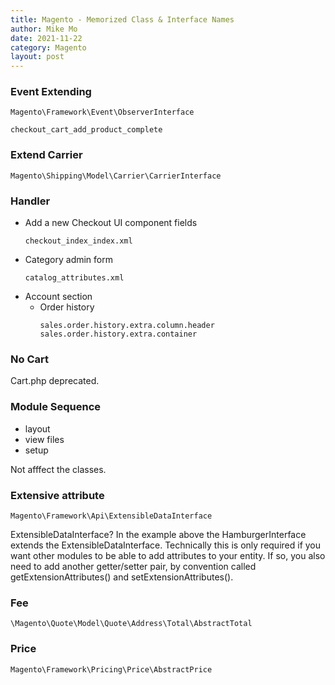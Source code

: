 ```yaml
---
title: Magento - Memorized Class & Interface Names
author: Mike Mo
date: 2021-11-22
category: Magento
layout: post
---
```


### Event Extending
```
Magento\Framework\Event\ObserverInterface
```

```
checkout_cart_add_product_complete
```


### Extend Carrier 
```
Magento\Shipping\Model\Carrier\CarrierInterface
```

### Handler 
- Add a new Checkout UI component fields
    ```
    checkout_index_index.xml
    ```
- Category admin form
  ```
  catalog_attributes.xml
  ```
- Account section
  - Order history
    ```
    sales.order.history.extra.column.header
    sales.order.history.extra.container
    ```

### No Cart
Cart.php deprecated.

### Module Sequence
- layout
- view files
- setup
  
Not afffect the classes.

### Extensive attribute
```
Magento\Framework\Api\ExtensibleDataInterface
```
ExtensibleDataInterface?
In the example above the HamburgerInterface extends the ExtensibleDataInterface.
Technically this is only required if you want other modules to be able to add attributes to your entity.
If so, you also need to add another getter/setter pair, by convention called getExtensionAttributes() and setExtensionAttributes().

### Fee 
```
\Magento\Quote\Model\Quote\Address\Total\AbstractTotal
```

### Price
```
Magento\Framework\Pricing\Price\AbstractPrice
```
